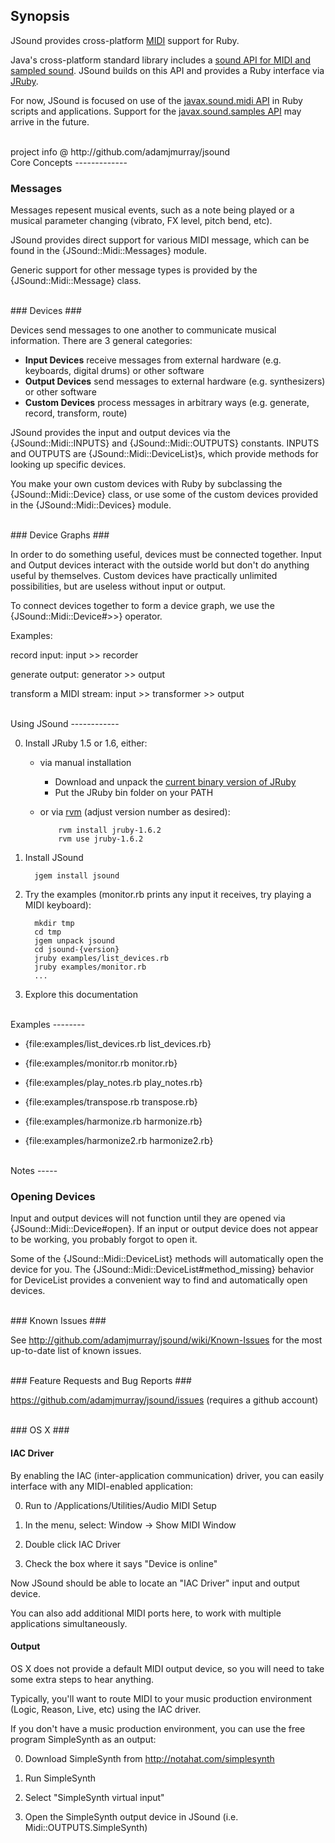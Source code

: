 Synopsis
--------

JSound provides cross-platform [MIDI](http://en.wikipedia.org/wiki/Musical_Instrument_Digital_Interface) support for Ruby.

Java's cross-platform standard library includes a
[sound API for MIDI and sampled sound](http://download.oracle.com/javase/tutorial/sound/index.html).
JSound builds on this API and provides a Ruby interface via [JRuby](http://jruby.org).

For now, JSound is focused on use of the [javax.sound.midi API](http://download.oracle.com/javase/7/docs/api/javax/sound/midi/package-summary.html)
in Ruby scripts and applications.
Support for the [javax.sound.samples API](http://download.oracle.com/javase/7/docs/api/javax/sound/sampled/package-summary.html)
may arrive in the future.

<br>
project info @ http://github.com/adamjmurray/jsound

<br>
Core Concepts
-------------

### Messages ###

Messages repesent musical events, such as a note being played or a musical parameter changing (vibrato, FX level, pitch bend, etc).

JSound provides direct support for various MIDI message, which can be found in the {JSound::Midi::Messages} module.

Generic support for other message types is provided by the {JSound::Midi::Message} class.

<br>
### Devices ###

Devices send messages to one another to communicate musical information. There are 3 general categories:

* __Input Devices__ receive messages from external hardware (e.g. keyboards, digital drums) or other software
* __Output Devices__ send messages to external hardware (e.g. synthesizers) or other software
* __Custom Devices__ process messages in arbitrary ways (e.g. generate, record, transform, route)

JSound provides the input and output devices via the {JSound::Midi::INPUTS} and {JSound::Midi::OUTPUTS} constants.
INPUTS and OUTPUTS are {JSound::Midi::DeviceList}s, which provide methods for looking up specific devices.

You make your own custom devices with Ruby by subclassing the {JSound::Midi::Device} class,
or use some of the custom devices provided in the {JSound::Midi::Devices} module.

<br>
### Device Graphs ###

In order to do something useful, devices must be connected together. Input and Output devices interact with the
outside world but don't do anything useful by themselves. Custom devices have practically unlimited
possibilities, but are useless without input or output.

To connect devices together to form a device graph, we use the {JSound::Midi::Device#>>} operator.

Examples:

record input:
    input >> recorder

generate output:
    generator >> output

transform a MIDI stream:
    input >> transformer >> output


<br>
Using JSound
------------

0. Install JRuby 1.5 or 1.6, either:
   - via manual installation
      - Download and unpack the [current binary version of JRuby](http://jruby.org/download)
      - Put the JRuby bin folder on your PATH
   - or via [rvm](https://rvm.beginrescueend.com/) (adjust version number as desired):

             rvm install jruby-1.6.2
             rvm use jruby-1.6.2

0. Install JSound

         jgem install jsound

0. Try the examples (monitor.rb prints any input it receives, try playing a MIDI keyboard):

         mkdir tmp
         cd tmp
         jgem unpack jsound
         cd jsound-{version}
         jruby examples/list_devices.rb
         jruby examples/monitor.rb
         ...

0. Explore this documentation


<br>
Examples
--------

* {file:examples/list_devices.rb list_devices.rb}

* {file:examples/monitor.rb monitor.rb}

* {file:examples/play_notes.rb play_notes.rb}

* {file:examples/transpose.rb transpose.rb}

* {file:examples/harmonize.rb harmonize.rb}

* {file:examples/harmonize2.rb harmonize2.rb}


 <br>
Notes
-----

### Opening Devices ###

Input and output devices will not function until they are opened via {JSound::Midi::Device#open}.
If an input or output device does not appear to be working, you probably forgot to open it.

Some of the {JSound::Midi::DeviceList} methods will automatically open the device for you.
The {JSound::Midi::DeviceList#method_missing} behavior for DeviceList provides a convenient way to
find and automatically open devices.

<br>
### Known Issues ###

See http://github.com/adamjmurray/jsound/wiki/Known-Issues for the most up-to-date list of known issues.

<br>
### Feature Requests and Bug Reports ###

https://github.com/adamjmurray/jsound/issues (requires a github account)

<br>
### OS X ###

#### IAC Driver ####
By enabling the IAC (inter-application communication) driver, you can easily interface with any MIDI-enabled application:

0. Run to /Applications/Utilities/Audio MIDI Setup

0. In the menu, select: Window &rarr; Show MIDI Window

0. Double click IAC Driver

0. Check the box where it says "Device is online"

Now JSound should be able to locate an "IAC Driver" input and output device.

You can also add additional MIDI ports here, to work with multiple applications simultaneously.

#### Output ####

OS X does not provide a default MIDI output device, so you will need to take some extra steps to hear anything.

Typically, you'll want to route MIDI to your music production environment (Logic, Reason, Live, etc) using the IAC driver.

If you don't have a music production environment, you can use the free program SimpleSynth as an output:

0. Download SimpleSynth from http://notahat.com/simplesynth

0. Run SimpleSynth

0. Select "SimpleSynth virtual input"

0. Open the SimpleSynth output device in JSound (i.e. Midi::OUTPUTS.SimpleSynth)
